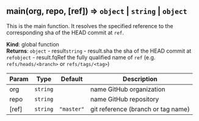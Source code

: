 <a name="main"></a>

## main(org, repo, [ref]) ⇒ <code>object</code> \| <code>string</code> \| <code>object</code>
This is the main function. It resolves the specified reference to the corresponding
sha of the HEAD commit at `ref`.

**Kind**: global function  
**Returns**: <code>object</code> - result<code>string</code> - result.sha the sha of the HEAD commit at `ref`<code>object</code> - result.fqRef the fully qualified name of `ref`
                               (e.g. `refs/heads/<branch>` or `refs/tags/<tag>`)  

| Param | Type | Default | Description |
| --- | --- | --- | --- |
| org | <code>string</code> |  | name GitHub organization |
| repo | <code>string</code> |  | name GitHub repository |
| [ref] | <code>string</code> | <code>&quot;master&quot;</code> | git reference (branch or tag name) |

